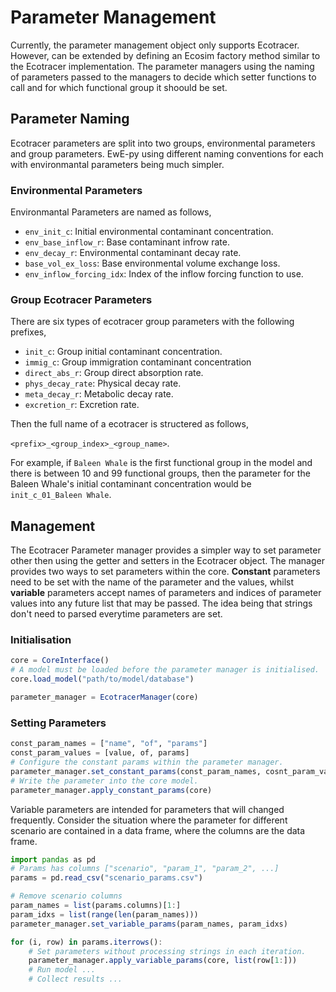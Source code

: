 # Parameter Management

Currently, the parameter management object only supports Ecotracer. However, can be extended
by defining an Ecosim factory method similar to the Ecotracer implementation. The parameter
managers using the naming of parameters passed to the managers to decide which setter
functions to call and for which functional group it shoould be set.

## Parameter Naming

Ecotracer parameters are split into two groups, environmental parameters and group
parameters. EwE-py using different naming conventions for each with environmantal parameters
being much simpler.

### Environmental Parameters

Environmantal Parameters are named as follows,

- `env_init_c`: Initial environmental contaminant concentration.
- `env_base_inflow_r`: Base contaminant infrow rate.
- `env_decay_r`: Environmental contaminant decay rate.
- `base_vol_ex_loss`: Base environmental volume exchange loss.
- `env_inflow_forcing_idx`: Index of the inflow forcing function to use.

### Group Ecotracer Parameters

There are six types of ecotracer group parameters with the following prefixes,

- `init_c`: Group initial contaminant concentration.
- `immig_c`: Group immigration contaminant concentration
- `direct_abs_r`: Group direct absorption rate.
- `phys_decay_rate`: Physical decay rate.
- `meta_decay_r`: Metabolic decay rate.
- `excretion_r`: Excretion rate.

Then the full name of a ecotracer is structered as follows,

`<prefix>_<group_index>_<group_name>`.

For example, if `Baleen Whale` is the first functional group in the model and there is
between 10 and 99 functional groups, then the parameter for the Baleen Whale's initial 
contaminant concentration would be `init_c_01_Baleen Whale`.

## Management

The Ecotracer Parameter manager provides a simpler way to set parameter other then using the
getter and setters in the Ecotracer object. The manager provides two ways to set parameters
within the core. **Constant** parameters need to be set with the name of the parameter and
the values, whilst **variable** parameters accept names of parameters and indices of
parameter values into any future list that may be passed. The idea being that strings don't
need to parsed everytime parameters are set.

### Initialisation

```julia
core = CoreInterface()
# A model must be loaded before the parameter manager is initialised.
core.load_model("path/to/model/database")

parameter_manager = EcotracerManager(core)
```

### Setting Parameters

```julia
const_param_names = ["name", "of", "params"]
const_param_values = [value, of, params]
# Configure the constant params within the parameter manager.
parameter_manager.set_constant_params(const_param_names, cosnt_param_values)
# Write the parameter into the core model.
parameter_manager.apply_constant_params(core)
```

Variable parameters are intended for parameters that will changed frequently. Consider the
situation where the parameter for different scenario are contained in a data frame, where
the columns are the data frame.

```julia
import pandas as pd
# Params has columns ["scenario", "param_1", "param_2", ...]
params = pd.read_csv("scenario_params.csv")

# Remove scenario columns
param_names = list(params.columns)[1:]
param_idxs = list(range(len(param_names)))
parameter_manager.set_variable_params(param_names, param_idxs)

for (i, row) in params.iterrows():
    # Set parameters without processing strings in each iteration.
    parameter_manager.apply_variable_params(core, list(row[1:]))
    # Run model ...
    # Collect results ...
```
